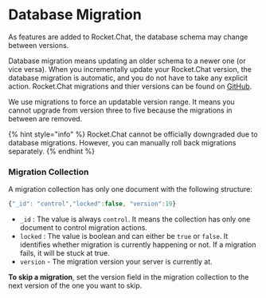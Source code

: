 # Database Migration

As features are added to Rocket.Chat, the database schema may change between versions.

Database migration means updating an older schema to a newer one (or vice versa). When you incrementally update your Rocket.Chat version, the database migration is automatic, and you do not have to take any explicit action. Rocket.Chat migrations and thier versions can be found on [GitHub](https://github.com/RocketChat/Rocket.Chat/blob/develop/apps/meteor/server/startup/migrations).

We use migrations to force an updatable version range. It means you cannot upgrade from version three to five because the migrations in between are removed.

{% hint style="info" %}
Rocket.Chat cannot be officially downgraded due to database migrations. However, you can manually roll back migrations separately.
{% endhint %}

### Migration Collection

A migration collection has only one document with the following structure:

```javascript
{"_id": "control","locked":false, "version":19}
```

* `_id` : The value is always `control`. It means the collection has only one document to control migration actions.
* `locked` : The value is boolean and can either be `true` or `false`. It identifies whether migration is currently happening or not. If a migration fails, it will be stuck at true.
* `version` - The migration version your server is currently at.

**To skip a migration**, set the version field in the migration collection to the next version of the one you want to skip.
